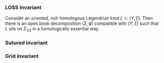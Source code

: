 ### LOSS invariant
Consider an oriented, null-homologous Legendrian knot $L \subset (Y,\xi)$. Then there is an open book decomposition  $(\Sigma,\phi)$ compatible with $(Y,\xi)$ such that $L$ sits on $\Sigma_{1/2}$ in a homologically essential way.

### Sutured invariant

### Grid invariant

<!--stackedit_data:
eyJoaXN0b3J5IjpbNzcyODUzNTg0LDEzNjg0MDM0MzIsLTE4OD
E4MzcxMjksMTQzNjg1ODc1NCw3MzY5OTI4NDRdfQ==
-->